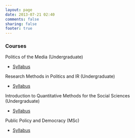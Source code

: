 ```yaml
---
layout: page
date: 2013-07-21 02:40
comments: false
sharing: false
footer: true
---
```

<script type="text/javascript" src="//jmrphy.simplybook.me/iframe/contact_widget.js"></script>
<script type="text/javascript">
Simplybook_ContactWidget.domain = "jmrphy.simplybook.me";
Simplybook_ContactWidget.title = "Schedule an appointment!";
Simplybook_ContactWidget.contactTitle = "";
Simplybook_ContactWidget.scheduleTitle = "Schedule";
Simplybook_ContactWidget.timeline = "flexible";
Simplybook_ContactWidget.offset = "50%";
Simplybook_ContactWidget.position = "top";
Simplybook_ContactWidget.color = "#035287";
Simplybook_ContactWidget.mobileRedirect = true;
Simplybook_ContactWidget.addButton();
</script>

### Courses

Politics of the Media (Undergraduate)
- [Syllabus](http://jmrphy.net/course_media_politics)

Research Methods in Politics and IR (Undergraduate)
- [Syllabus](http://dropbox.com/link)

Introduction to Quantitative Methods for the Social Sciences (Undergraduate)
- [Syllabus](https://www.dropbox.com/s/enwj4f2bggewhn7/Murphy_Syllabus_Sec12.pdf)

Public Policy and Democracy (MSc)
- [Syllabus](http://dropbox.com/link)





